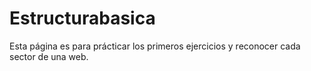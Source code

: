 # Estructurabasica
Esta página es para prácticar los primeros ejercicios y reconocer cada sector de una web. 
